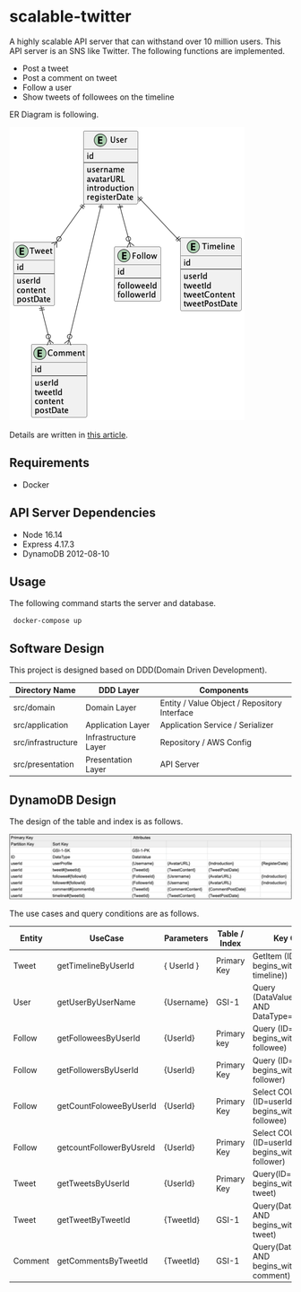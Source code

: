 # scalable-twitter

A highly scalable API server that can withstand over 10 million users. This API server is an SNS like Twitter. The following functions are implemented.

- Post a tweet
- Post a comment on tweet
- Follow a user
- Show tweets of followees on the timeline

ER Diagram is following.

![ER Diagram](./doc/ER_diagram.png)

Details are written in [this article](https://dev.to/koukikitamura/server-can-handle-10-million-users-10h8).

## Requirements

- Docker

## API Server Dependencies

- Node 16.14
- Express 4.17.3
- DynamoDB 2012-08-10

## Usage

The following command starts the server and database.

```
 docker-compose up
```

## Software Design

This project is designed based on DDD(Domain Driven Development).

| Directory Name     | DDD Layer            | Components                                   |
| ------------------ | -------------------- | -------------------------------------------- |
| src/domain         | Domain Layer         | Entity / Value Object / Repository Interface |
| src/application    | Application Layer    | Application Service / Serializer             |
| src/infrastructure | Infrastructure Layer | Repository / AWS Config                      |
| src/presentation   | Presentation Layer   | API Server                                   |

## DynamoDB Design

The design of the table and index is as follows.

![Table Design](./doc//table_design.png)

The use cases and query conditions are as follows.

| Entity  | UseCase                  | Parameters | Table / Index | Key Condition                                                       |
| ------- | ------------------------ | ---------- | ------------- | ------------------------------------------------------------------- |
| Tweet   | getTimelineByUserId      | { UserId } | Primary Key   | GetItem (ID=UserId AND begins_with(DataType, timeline))             |
| User    | getUserByUserName        | {Username} | GSI-1         | Query (DataValue=Username AND DataType=usserProfile)                |
| Follow  | getFolloweesByUserId     | {UserId}   | Primary key   | Query (ID=userId AND begins_with(DataType, followee)                |
| Follow  | getFollowersByUserId     | {UserId}   | Primary Key   | Query (ID=userId AND begins_with(DataType, follower)                |
| Follow  | getCountFoloweeByUserId  | {UserId}   | Primary Key   | Select COUNT / Query (ID=userId AND begins_with(DataType, followee) |
| Follow  | getcountFollowerByUsreId | {UserId}   | Primary Key   | Select COUNT / Query (ID=userId AND begins_with(DataType, follower) |
| Tweet   | getTweetsByUserId        | {UserId}   | Primary Key   | Query(ID=userId AND begins_with(DataType, tweet)                    |
| Tweet   | getTweetByTweetId        | {TweetId}  | GSI-1         | Query(DataValue=tweetId AND begins_with(DataType, tweet)            |
| Comment | getCommentsByTweetId     | {TweetId}  | GSI-1         | Query(DataValue=tweetId AND begins_with(DataType, comment)          |

